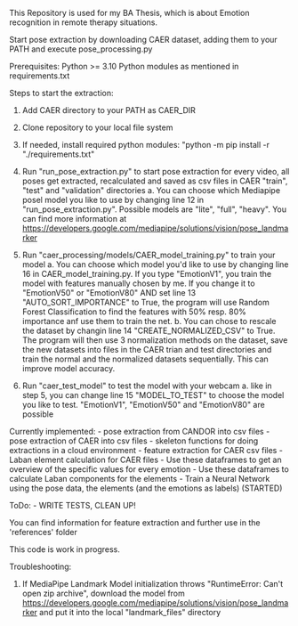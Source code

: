 This Repository is used for my BA Thesis, which is about Emotion recognition in remote therapy situations.

Start pose extraction by downloading CAER dataset, adding them to your PATH and execute pose_processing.py

Prerequisites:
Python >= 3.10
Python modules as mentioned in requirements.txt

Steps to start the extraction:
1. Add CAER directory to your PATH as CAER_DIR
2. Clone repository to your local file system
3. If needed, install required python modules: "python -m pip install -r "./requirements.txt"
4. Run "run_pose_extraction.py" to start pose extraction for every video, all poses get extracted, recalculated and saved as csv files in CAER "train", "test" and "validation" directories
    a. You can choose which Mediapipe posel model you like to use by changing line 12 in "run_pose_extraction.py". Possible models are "lite", "full", "heavy". You can find more information at https://developers.google.com/mediapipe/solutions/vision/pose_landmarker

5. Run "caer_processing/models/CAER_model_training.py" to train your model
    a. You can choose which model you'd like to use by changing line 16 in CAER_model_training.py. If you type "EmotionV1", you train the model with features manually chosen by me. If you change it to "EmotionV50" or "EmotionV80" AND set line 13 "AUTO_SORT_IMPORTANCE" to True, the program will use Random Forest Classification to find the features with 50% resp. 80% importance anf use them to train the net.
    b. You can chose to rescale the dataset by changin line 14 "CREATE_NORMALIZED_CSV" to True. The program will then use 3 normalization methods on the dataset, save the new datasets into files in the CAER trian and test directories and train the normal and the normalized datasets sequentially. This can improve model accuracy.
6. Run "caer_test_model" to test the model with your webcam
    a. like in step 5, you can change line 15 "MODEL_TO_TEST" to choose the model you like to test. "EmotionV1", "EmotionV50" and "EmotionV80" are possible

Currently implemented:
    - pose extraction from CANDOR into csv files
    - pose extraction of CAER into csv files
    - skeleton functions for doing extractions in a cloud environment
    - feature extraction for CAER csv files
    - Laban element calculation for CAER files
    - Use these dataframes to get an overview of the specific values for every emotion
    - Use these dataframes to calculate Laban components for the elements
    - Train a Neural Network using the pose data, the elements (and the emotions as labels) (STARTED)
    
ToDo:
    - WRITE TESTS, CLEAN UP!

You can find information for feature extraction and further use in the 'references' folder

This code is work in progress.

Troubleshooting:
1) If MediaPipe Landmark Model initialization throws "RuntimeError: Can't open zip archive", download the 
   model from https://developers.google.com/mediapipe/solutions/vision/pose_landmarker and put it into the
   local "landmark_files" directory